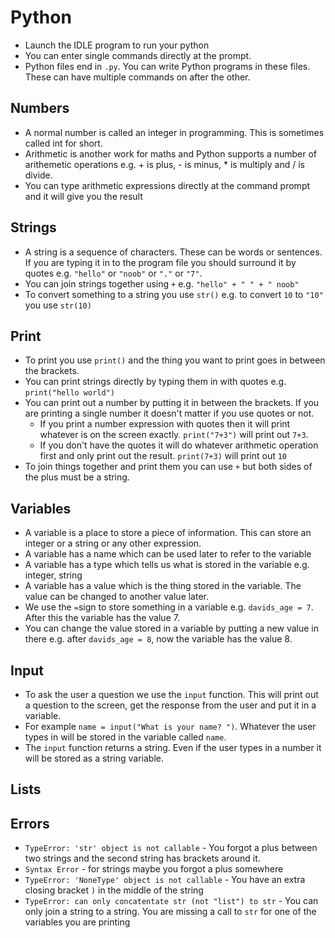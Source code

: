# Python

* Launch the IDLE program to run your python
* You can enter single commands directly at the prompt.
* Python files end in `.py`. You can write Python programs in these files. These can have multiple commands on after the other.

## Numbers
* A normal number is called an integer in programming. This is sometimes called int for short.
* Arithmetic is another work for maths and Python supports a number of arithemetic operations e.g. + is plus, - is minus, * is multiply and / is divide.
* You can type arithmetic expressions directly at the command prompt and it will give you the result

## Strings
* A string is a sequence of characters. These can be words or sentences. If you are typing it in to the program file you should surround it by quotes e.g. `"hello"` or `"noob"` or `"."` or `"7"`.
* You can join strings together using `+` e.g. `"hello" + " " + " noob"`
* To convert something to a string you use `str()` e.g. to convert `10` to `"10"` you use `str(10)`

## Print
* To print you use `print()` and the thing you want to print goes in between the brackets.
* You can print strings directly by typing them in with quotes e.g. `print("hello world")`
* You can print out a number by putting it in between the brackets. If you are printing a single number it doesn't matter if you use quotes or not.
	* If you print a number expression with quotes then it will print whatever is on the screen exactly. `print("7+3")` will print out `7+3`.
 	* If you don't have the quotes it will do whatever arithmetic operation first and only print out the result. `print(7+3)` will print out `10`
* To join things together and print them you can use `+` but both sides of the plus must be a string.

## Variables

* A variable is a place to store a piece of information. This can store an integer or a string or any other expression.
* A variable has a name which can be used later to refer to the variable
* A variable has a type which tells us what is stored in the variable e.g. integer, string
* A variable has a value which is the thing stored in the variable. The value can be changed to another value later.
* We use the `=`sign to store something in a variable e.g. `davids_age = 7`. After this the variable has the value 7.
* You can change the value stored in a variable by putting a new value in there e.g. after `davids_age = 8`, now the variable has the value 8.

## Input

* To ask the user a question we use the `input` function. This will print out a question to the screen, get the response from the user and put it in a variable.
* For example `name = input("What is your name? ")`. Whatever the user types in will be stored in the variable called `name`.
* The `input` function returns a string. Even if the user types in a number it will be stored as a string variable.

## Lists



## Errors

* `TypeError: 'str' object is not callable` - You forgot a plus between two strings and the second string has brackets around it.
* `Syntax Error` - for strings maybe you forgot a plus somewhere
* `TypeError: 'NoneType' object is not callable` - You have an extra closing bracket `)` in the middle of the string
* `TypeError: can only concatentate str (not "list") to str` - You can only join a string to a string. You are missing a call to `str` for one of the variables you are printing
